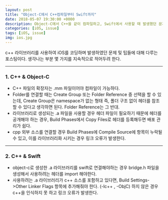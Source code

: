 ```yaml
---
layout: post
title: "Object-C에서 C++컴파일부터 Swift까지"
date: 2018-05-07 19:30:00 +0000
description: Object-C에서 C++을 같이 컴파일하고, Swift에서 사용할 때 발생했던 문제들을 다룬 포스팅
categories: [iOS, issue]
tags: [iOS, issue]
img: ios.jpg
---
```


c++ 라이브러리를 사용하여 iOS를 코딩하며 발생하였던 문제 및 팁들에 대해 다루는 포스팅이다. 생각나는 부분 몇 가지를 지속적으로 적어두려 한다.

___

### 1. C++ & Object-C

 - C++ 파일의 확장자는 .mm 파일이어야 컴파일이 가능하다.
 - Folder를 연결할 때는 Create Group 또는 Folder Reference 중 선택을 할 수 있는데, Create Group은 namespace가 없는 형태 즉, 폴더 구조 없이 헤더를 참조 할 수 있다고 생각하면 된다. Folder Reference는 그 반대.
 - 라이브러리로 생성되는 .a 파일을 사용할 경우 헤더 파일이 필요하기 때문에 헤더를 공개해야 하는 경우, Build Phases에서 Copy Files로 헤더를 등록해두면 배포 관리가 쉽다.
 - cpp 외부 소스를 연결할 경우 Build Phases에 Compile Source에 항목이 누락될 수 있고, 이를 라이브러리화 시키는 경우 링크 오류가 발생한다.

___

### 2. C++ & Swift

 - object-c로 생성한 .a 라이브러리를 swift로 연결해야하는 경우 bridge.h 파일을 생성해서 사용하려는 헤더를 import 해야한다.
 - 사용하려는 .a 라이브러리가 c++ 소스를 포함하고 있다면, Build Settings->Other Linker Flags 항목에 추가해줘야 한다. (-lc++ , -ObjC) 하지 않은 경우 c++을 인식하지 못 하고 링크 오류가 발생한다.
